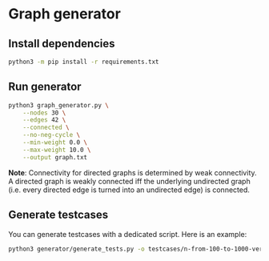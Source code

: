 # Graph generator

## Install dependencies

```bash
python3 -m pip install -r requirements.txt
```

## Run generator

```bash
python3 graph_generator.py \
    --nodes 30 \
    --edges 42 \
    --connected \
    --no-neg-cycle \
    --min-weight 0.0 \
    --max-weight 10.0 \
    --output graph.txt
```

**Note**: Connectivity for directed graphs is determined by weak connectivity.
A directed graph is weakly connected iff the underlying undirected graph (i.e. every directed edge
is turned into an undirected edge) is connected.

## Generate testcases
You can generate testcases with a dedicated script. Here is an example:
```bash
python3 generator/generate_tests.py -o testcases/n-from-100-to-1000-very-dense --min-n 100 --max-n 1000 -ddd --step 100
```

